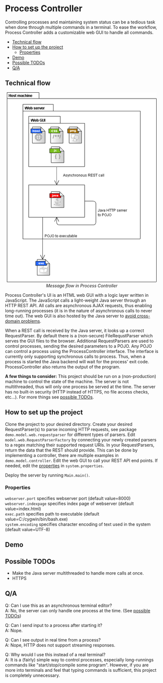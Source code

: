 # Process Controller

Controlling processes and maintaining system status can be a tedious task when done through multiple commands in a terminal.
To ease the workflow, Process Controller adds a customizable web GUI to handle all commands.

- [Technical flow](#technicalflow)
- [How to set up the project](#howtosetuptheproject)
	- [Properties](#properties)
- [Demo](#demo)
- [Possible TODOs](#possibletodos)
- [Q/A](#qa)

## Technical flow
<p align="center">
  <img src="https://raw.githubusercontent.com/Miicroo/process-controller/master/process%20controller%20flow.png" alt="Main flow"/><br />
  <i>Message flow in Process Controller</i>
</p>

Process Controller's UI is an HTML web GUI with a logic layer written in JavaScript. The JavaScript calls a light-weight Java server through an HTTP REST API. All calls are asynchronous AJAX requests,
thus enabling long-running processes (it is in the nature of asynchronous calls to never time out).
The web GUI is also hosted by the Java server to [avoid cross-domain problems](http://stackoverflow.com/questions/10752055/cross-origin-requests-are-only-supported-for-http-error-when-loading-a-local).

When a REST call is received by the Java server, it looks up a correct RequestParser. By default there is a (non-secure) FileRequstParser which serves the GUI files to the browser.
Additional RequestParsers are used to control processes, sending the desired parameters to a POJO. Any POJO can control a process using the ProcessController interface. The interface is currently
only supporting synchronous calls to process. Thus, when a process is started the Java backend will wait for the process' exit code. ProcessController also returns the output of the program.

**A few things to consider:** This project should be run on a (non-production) machine to control the state of the machine. The server is not multithreaded, thus will only one process be served at the time. The server has no built-in security (HTTP instead of HTTPS, no file access checks, etc...). For more things see [possible TODOs](#possibletodos). 

## How to set up the project
Clone the project to your desired directory. Create your desired RequestParser(s) to parse incoming HTTP requests, see package `demo.model.web.requestparser` for different types of parsers. Edit `model.web.RequestParserFactory` by connecting your newly created parsers to a regex matching their supported request URIs. In your RequestParsers, return the data that the REST should provide. This can be done by implementing a controller, there are multiple examples in `demo.model.controller`. Edit the web GUI to call your REST API end points. If needed, edit the [properties](#properties) in `system.properties`.

Deploy the server by running  `Main.main()`.

### Properties
`webserver.port` specifies webserver port (default value=8000)  
`webserver.indexpage` specifies index page of webserver (default value=index.html)  
`exec.path` specifies path to executable (default value=C:/cygwin/bin/bash.exe)  
`system.encoding` specifies character encoding of text used in the system (default value=UTF-8)    

## Demo


## Possible TODOs
* Make the Java server multithreaded to handle more calls at once.
* HTTPS

## Q/A
Q: Can I use this as an asynchronous terminal editor?  
A: No, the server can only handle one process at the time. (See [possible TODOs](#possibletodos))

Q: Can I send input to a process after starting it?  
A: Nope.

Q: Can I see output in real time from a process?  
A: Nope, HTTP does not support streaming responses.

Q: Why would I use this instead of a real terminal?  
A: It is a (fairly) simple way to control processes, especially long-runnings commands like "start/stop/compile some program". However, if you are more into terminals and feel that typing commands is sufficient, this project is completely unnecessary.

